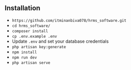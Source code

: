 ## Installation

-   `https://github.com/itminanbiva078/hrms_software.git`
-   `cd hrms_software/`
-   `composer install`
-   `cp .env.example .env`
-   Update `.env` and set your database credentials
-   `php artisan key:generate`
-   `npm install`
-   `npm run dev`
-   `php artisan serve`
